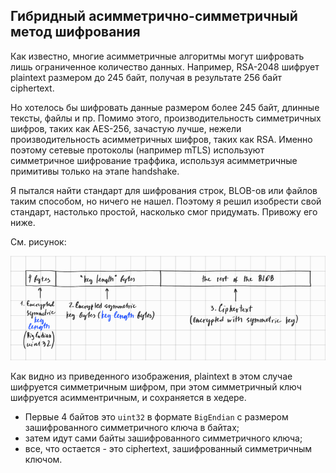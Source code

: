## Гибридный асимметрично-симметричный метод шифрования

Как известно, многие асимметричные алгоритмы могут шифровать лишь ограниченное количество данных.
Например, RSA-2048 шифрует plaintext размером до 245 байт, получая в результате 256 байт ciphertext.

Но хотелось бы шифровать данные размером более 245 байт, длинные тексты, файлы и пр.
Помимо этого, производительность симметричных шифров, таких как AES-256, зачастую лучше, нежели производительность 
асимметричных шифров, таких как RSA. Именно поэтому сетевые протоколы (например mTLS) используют симметричное шифрование 
траффика, используя асимметричные примитивы только на этапе handshake.

Я пытался найти стандарт для шифрования строк, BLOB-ов или файлов таким способом, но ничего не нашел.
Поэтому я решил изобрести свой стандарт, настолько простой, насколько смог придумать. Привожу его ниже.

См. рисунок:

![Hybrid asymmetric-symetric encryption.png](5.%20Hybrid%20asymmetric-symetric%20encryption.png)

Как видно из приведенного изображения, plaintext в этом случае шифруется симметричным шифром, при этом симметричный ключ
шифруется асимментричным, и сохраняется в хедере.

- Первые 4 байтов это `uint32` в формате `BigEndian` с размером зашифрованного симметричного ключа в байтах;
- затем идут сами байты зашифрованного симметричного ключа;
- все, что остается - это ciphertext, зашифрованный симметричным ключом.